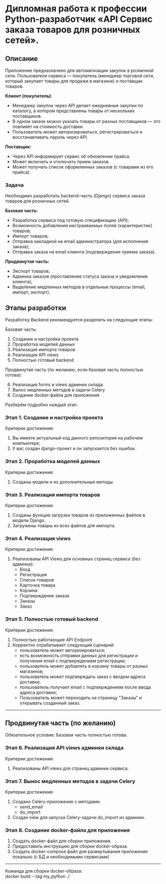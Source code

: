 # Дипломная работа к профессии Python-разработчик «API Сервис заказа товаров для розничных сетей».

## Описание

Приложение предназначено для автоматизации закупок в розничной сети. Пользователи сервиса — покупатель (менеджер торговой сети, который закупает товары для продажи в магазине) и поставщик товаров.

**Клиент (покупатель):**

- Менеджер закупок через API делает ежедневные закупки по каталогу, в котором
  представлены товары от нескольких поставщиков.
- В одном заказе можно указать товары от разных поставщиков — это
  повлияет на стоимость доставки.
- Пользователь может авторизироваться, регистрироваться и восстанавливать пароль через API.
    
**Поставщик:**

- Через API информирует сервис об обновлении прайса.
- Может включать и отключать прием заказов.
- Может получать список оформленных заказов (с товарами из его прайса).


### Задача

Необходимо разработать backend-часть (Django) сервиса заказа товаров для розничных сетей.

**Базовая часть:**
* Разработка сервиса под готовую спецификацию (API);
* Возможность добавления настраиваемых полей (характеристик) товаров;
* Импорт товаров;
* Отправка накладной на email администратора (для исполнения заказа);
* Отправка заказа на email клиента (подтверждение приема заказа).

**Продвинутая часть:**
* Экспорт товаров;
* Админка заказов (проставление статуса заказа и уведомление клиента);
* Выделение медленных методов в отдельные процессы (email, импорт, экспорт).

## Этапы разработки

Разработку Backend рекомендуется разделить на следующие этапы:

Базовая часть:
1. Создание и настройка проекта
2. Проработка моделей данных
3. Реализация импорта товаров
4. Реализация API views
5. Полностью готовый backend

Продвинутая часть (по желанию, если базовая часть полностью готова):

6. Реализация forms и views админки склада
7. Вынос медленных методов в задачи Celery
8. Создание docker-файла для приложения


Разберём подробно каждый этап.

### Этап 1. Создание и настройка проекта

Критерии достижения:

1. Вы имеете актуальный код данного репозитория на рабочем компьютере;
2. У вас создан django-проект и он запускается без ошибок.

### Этап 2. Проработка моделей данных

Критерии достижения:

1. Созданы модели и их дополнительные методы.

### Этап 3. Реализация импорта товаров

Критерии достижения:

1. Созданы функции загрузки товаров из приложенных файлов в модели Django.
2. Загружены товары из всех файлов для импорта.

### Этап 4. Реализация views

Критерии достижения:

1. Реализованы API Views для основных страниц сервиса (без админки):
   - Вход
   - Регистрация
   - Список товаров
   - Карточка товара
   - Корзина
   - Подтверждение заказа
   - Заказы
   - Заказ

### Этап 5. Полностью готовый backend

Критерии достижения:

1. Полностью работающие API Endpoint
2. Корректно отрабатывает следующий сценарий:
   - пользователь может авторизироваться;
   - есть возможность отправки данных для регистрации и получения email с подтверждением регистрации;
   - пользователь может добавлять в корзину товары от разных магазинов;
   - пользователь может подтверждать заказ с вводом адреса доставки;
   - пользователь получает email с подтверждением после ввода адреса доставки;
   - Пользователь может переходить на страницу "Заказы" и открывать созданный заказ.


---

## Продвинутая часть (по желанию)

Обязательное условие: Базовая часть полностью готова.

### Этап 6. Реализация API views админки склада

Критерии достижения:

1. Реализованы API views для страниц админки сервиса.

### Этап 7. Вынос медленных методов в задачи Celery

Критерии достижения:

1. Создано Celery-приложение c методами:
   - send_email
   - do_import
2. Создан view для запуска Celery-задачи do_import из админки. 


### Этап 8. Создание docker-файла для приложения
1. Создать docker-файл для сборки приложения.
2. Предоставить инструкцию для сборки docker-образа.
3. Создать docker-compose файл для развертывания приложения локально (с БД и необходимыми сервисами)


---

Команда для сборки docker-образа:  
docker build --tag my_python ./
